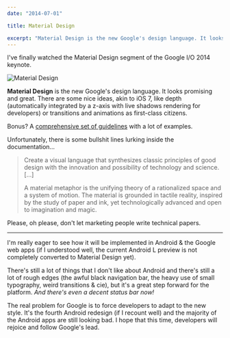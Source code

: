 ```yaml
---
date: "2014-07-01"

title: Material Design

excerpt: "Material Design is the new Google's design language. It looks promising and great. There are some nice ideas, akin to iOS 7, like depth (automatically integrated by a z-axis with live shadows rendering for developers) or transitions and animations as first-class citizens."
---
```


I've finally watched the Material Design segment of the Google I/O 2014 keynote.

![Material Design][image]

**Material Design** is the new Google's design language. It looks promising and great. There are some nice ideas, akin to iOS 7, like depth (automatically integrated by a z-axis with live shadows rendering for developers) or transitions and animations as first-class citizens.

Bonus? A [comprehensive set of guidelines](http://www.google.com/design/) with a lot of examples.

Unfortunately, there is some bullshit lines lurking inside the documentation…

> Create a visual language that synthesizes classic principles of good design with the innovation and possibility of technology and science. […]
>
> A material metaphor is the unifying theory of a rationalized space and a system of motion. The material is grounded in tactile reality, inspired by the study of paper and ink, yet technologically advanced and open to imagination and magic.

Please, oh please, don't let marketing people write technical papers.

---

I'm really eager to see how it will be implemented in Android & the Google web apps (if I understood well, the current Android L preview is not completely converted to Material Design yet).

There's still a lot of things that I don't like about Android and there's still a lot of rough edges (the awful black navigation bar, the heavy use of small typography, weird transitions & cie), but it's a great step forward for the platform. _And there's even a decent status bar now!_

The real problem for Google is to force developers to adapt to the new style. It's the fourth Android redesign (if I recount well) and the majority of the Android apps are still looking bad. I hope that this time, developers will rejoice and follow Google's lead.


[image]: /images/posts/2014-07-01-material-design.png
